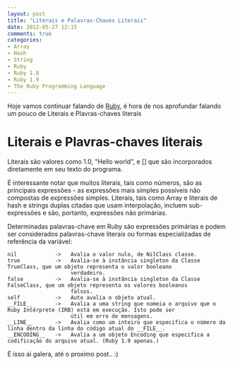 ```yaml
---
layout: post
title: "Literais e Palavras-Chaves Literais"
date: 2012-05-27 12:15
comments: true
categories: 
- Array
- Hash
- String
- Ruby
- Ruby 1.8
- Ruby 1.9
- The Ruby Programming Language
---
```


<p>Hoje vamos continuar falando de <a href="http://www.ruby-doc.org/core-1.9.2/">Ruby</a>, é hora de nos aprofundar falando um pouco de Literais e Plavras-chaves literais</p>

<h1>Literais e Plavras-chaves literais</h1>

Literais são valores como 1.0, "Hello world", e [] que são incorporados diretamente em seu texto do programa.

É interessante notar que muitos literais, tais como números, são as principais expressões - as expressões mais simples possíveis não
compostas de expressões simples. Literais, tais como Array e literais de hash e strings duplas citadas que usam interpolação, incluem
sub-expressões e são, portanto, expressões não primárias.

Determinadas palavras-chave em Ruby são expressões primárias e podem ser considerados palavras-chave literais ou formas especializadas
de referência da variável:

	nil            ->   Avalia o valor nulo, de NilClass classe.
	true           ->   Avalia-se à instância singleton da Classe TrueClass, que um objeto representa o valor booleano 
	                    verdadeiro.
	false          ->   Avalia-se à instância singleton da Classe FalseClass, que um objeto representa os valores booleanos
	                    falsos.
	self           ->   Auto avalia o objeto atual.
	__FILE__       ->   Avalia a uma string que nomeia o arquivo que o Ruby Intérprete (IRB) está em execução. Isto pode ser
		                útil em erro de mensagens.
	__LINE__       ->   Avalia como um inteiro que especifica o número da linha dentro da linha do código atual do __FILE__.
	__ENCODING__   ->   Avalia a um objeto Encoding que especifica a codificação do arquivo atual. (Ruby 1.9 apenas.)

É isso ai galera, até o proximo post.. :)